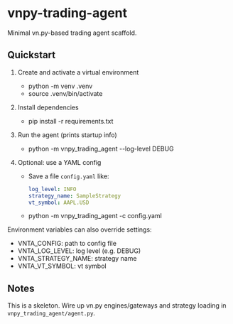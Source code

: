 # vnpy-trading-agent

Minimal vn.py-based trading agent scaffold.

## Quickstart

1. Create and activate a virtual environment
   - python -m venv .venv
   - source .venv/bin/activate

2. Install dependencies
   - pip install -r requirements.txt

3. Run the agent (prints startup info)
   - python -m vnpy_trading_agent --log-level DEBUG

4. Optional: use a YAML config
   - Save a file `config.yaml` like:
     ```yaml
     log_level: INFO
     strategy_name: SampleStrategy
     vt_symbol: AAPL.USD
     ```
   - python -m vnpy_trading_agent -c config.yaml

Environment variables can also override settings:
- VNTA_CONFIG: path to config file
- VNTA_LOG_LEVEL: log level (e.g. DEBUG)
- VNTA_STRATEGY_NAME: strategy name
- VNTA_VT_SYMBOL: vt symbol

## Notes

This is a skeleton. Wire up vn.py engines/gateways and strategy loading in `vnpy_trading_agent/agent.py`.

